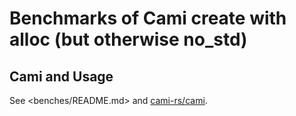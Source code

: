 # Benchmarks of Cami create with alloc (but otherwise no_std)

## Cami and Usage
See <benches/README.md> and [cami-rs/cami](https://github.com/cami-rs/cami).
